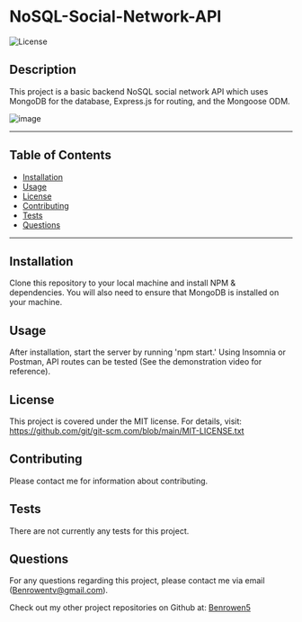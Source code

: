 # NoSQL-Social-Network-API

  ![License](https://img.shields.io/badge/license-MIT-blue)
  
  ## Description
  This project is a basic backend NoSQL social network API which uses MongoDB for the database, Express.js for routing, and the Mongoose ODM.  

  ![image](link)

  ***************************************************************
  ## Table of Contents
* [Installation](#installation)
* [Usage](#usage)
* [License](#license)
* [Contributing](#contributing)
* [Tests](#tests)
* [Questions](#questions)
***************************************************************
## Installation
Clone this repository to your local machine and install NPM & dependencies. You will also need to ensure that MongoDB is installed on your machine.  

## Usage
After installation, start the server by running 'npm start.' Using Insomnia or Postman, API routes can be tested (See the demonstration video for reference).
  
## License
  This project is covered under the MIT license. 
      For details, visit: https://github.com/git/git-scm.com/blob/main/MIT-LICENSE.txt
  
## Contributing
Please contact me for information about contributing.

## Tests
There are not currently any tests for this project.

## Questions
For any questions regarding this project, please contact me via email (Benrowentv@gmail.com).

Check out my other project repositories on Github at: [Benrowen5](https://github.com/Benrowen5)
  

